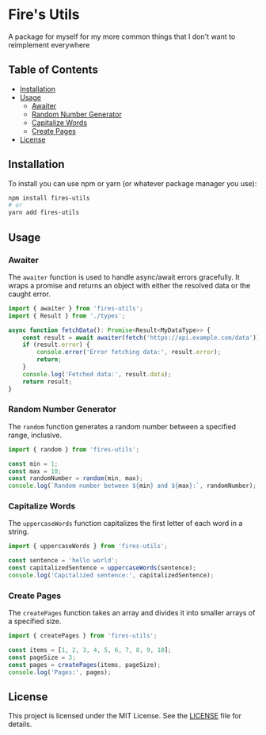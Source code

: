 # Fire's Utils

A package for myself for my more common things that I don't want to reimplement everywhere

## Table of Contents

-   [Installation](#installation)
-   [Usage](#usage)
    -   [Awaiter](#awaiter)
    -   [Random Number Generator](#random-number-generator)
    -   [Capitalize Words](#capitalize-words)
    -   [Create Pages](#create-pages)
-   [License](#license)

## Installation

To install you can use npm or yarn (or whatever package manager you use):

```bash
npm install fires-utils
# or
yarn add fires-utils
```

## Usage

### Awaiter

The `awaiter` function is used to handle async/await errors gracefully. It wraps a promise and returns an object with either the resolved data or the caught error.

```typescript
import { awaiter } from 'fires-utils';
import { Result } from './types';

async function fetchData(): Promise<Result<MyDataType>> {
    const result = await awaiter(fetch('https://api.example.com/data'));
    if (result.error) {
        console.error('Error fetching data:', result.error);
        return;
    }
    console.log('Fetched data:', result.data);
    return result;
}
```

### Random Number Generator

The `random` function generates a random number between a specified range, inclusive.

```typescript
import { random } from 'fires-utils';

const min = 1;
const max = 10;
const randomNumber = random(min, max);
console.log(`Random number between ${min} and ${max}:`, randomNumber);
```

### Capitalize Words

The `uppercaseWords` function capitalizes the first letter of each word in a string.

```typescript
import { uppercaseWords } from 'fires-utils';

const sentence = 'hello world';
const capitalizedSentence = uppercaseWords(sentence);
console.log('Capitalized sentence:', capitalizedSentence);
```

### Create Pages

The `createPages` function takes an array and divides it into smaller arrays of a specified size.

```typescript
import { createPages } from 'fires-utils';

const items = [1, 2, 3, 4, 5, 6, 7, 8, 9, 10];
const pageSize = 3;
const pages = createPages(items, pageSize);
console.log('Pages:', pages);
```

## License

This project is licensed under the MIT License. See the [LICENSE](LICENSE) file for details.
